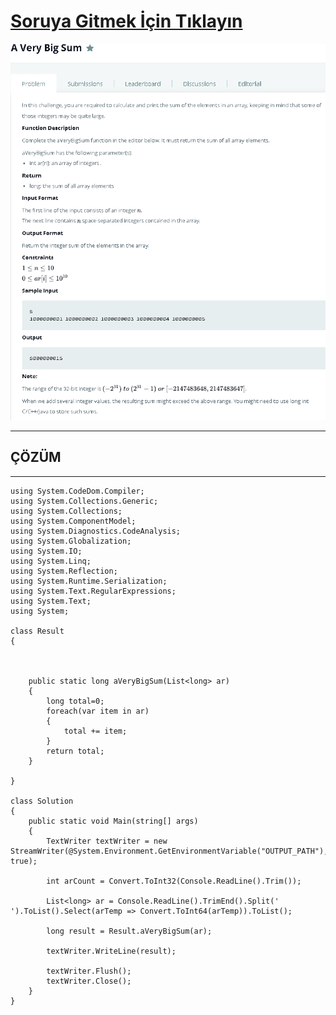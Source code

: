 # [Soruya Gitmek İçin Tıklayın](https://www.hackerrank.com/challenges/a-very-big-sum/problem)

![Soru Metni](https://github.com/devrimmehmet/Kodluyoruz-Bootcamp-134/blob/master/HackerRank/3-a-very-big-sum/a-very-big-sum.png?raw=true)

---
## ÇÖZÜM
---

    using System.CodeDom.Compiler;
    using System.Collections.Generic;
    using System.Collections;
    using System.ComponentModel;
    using System.Diagnostics.CodeAnalysis;
    using System.Globalization;
    using System.IO;
    using System.Linq;
    using System.Reflection;
    using System.Runtime.Serialization;
    using System.Text.RegularExpressions;
    using System.Text;
    using System;

    class Result
    {   

        

        public static long aVeryBigSum(List<long> ar)
        {
            long total=0;
            foreach(var item in ar)
            {
                total += item;
            }
            return total;
        }   

    }

    class Solution
    {
        public static void Main(string[] args)
        {
            TextWriter textWriter = new StreamWriter(@System.Environment.GetEnvironmentVariable("OUTPUT_PATH"), true);

            int arCount = Convert.ToInt32(Console.ReadLine().Trim());

            List<long> ar = Console.ReadLine().TrimEnd().Split(' ').ToList().Select(arTemp => Convert.ToInt64(arTemp)).ToList();

            long result = Result.aVeryBigSum(ar);

            textWriter.WriteLine(result);

            textWriter.Flush();
            textWriter.Close();
        }
    }